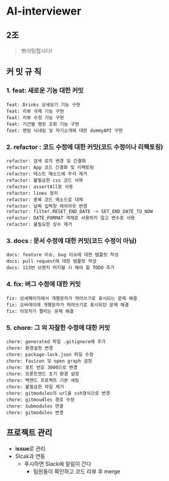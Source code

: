 # AI-interviewer

## 2조
> 뽜이팅합시다!



## 커 밋 규 칙


### 1. feat: 새로운 기능 대한 커밋

```
feat: Drinks 상세보기 기능 구현
feat: 리뷰 삭제 기능 구현
feat: 리뷰 수정 기능 구현
feat: 기간별 랭킹 조회 기능 구현
feat: 랜덤 닉네임 및 자기소개에 대한 dummyAPI 구현
```

### 2. refactor : 코드 수정에 대한 커밋(코드 수정이나 리팩토링)

```
refactor: 검색 로직 변경 및 간결화
refactor: App 코드 간결화 및 리팩토링
refactor: 테스트 메소드에 주석 제거
refactor: 불필요한 css 코드 삭제
refactor: assertAll문 사용
refactor: lines 정리
refactor: 중복 코드 메소드로 대체
refactor: 날짜 입력창 레이아웃 변경
refactor: filter.RESET_END_DATE -> SET_END_DATE_TO_NOW
refactor: DATE_FORMAT 객체로 사용하지 않고 변수로 사용
refactor: 불필요한 상수 제거
```

### 3. docs :  문서 수정에 대한 커밋(코드 수정이 아님)

```
docs: feature 이슈, bug 이슈에 대한 템플릿 작성
docs: pull request에 대한 템플릿 작성
docs: 113번 브랜치 머지될 시 해야 할 TODO 추가
```


### 4. fix: 버그 수정에 대한 커밋

```
fix: 상세페이지에서 개행문자가 띄어쓰기로 표시되는 문제 해결
fix: 오버레이에 개행문자가 띄어쓰기로 표시되던 문제 해결
fix: 이모지가 짤리는 문제 해결
```

### 5. chore: 그 외 자잘한 수정에 대한 커밋

```
chore: generated 파일 .gitignore에 추가
chore: 환경설정 변경
chore: package-lock.json 파일 수정
chore: favicon 및 open graph 설정
chore: 포트 번호 3000으로 변경
chore: 프론트엔드 초기 환경 설정
chore: 백엔드 프로젝트 기본 세팅
chore: 불필요한 파일 제거
chore: gitmodules의 url을 ssh형식으로 변경
chore: gitmoudles 경로 수정
chore: Submodules 연결
chore: gitmodules 변경
```

## 프로젝트 관리

- **issue**로 관리
- Slcak과 연동
    - 푸시하면 Slack에 알림이 간다
        - 팀원들이 확인하고 코드 리뷰 후 merge
